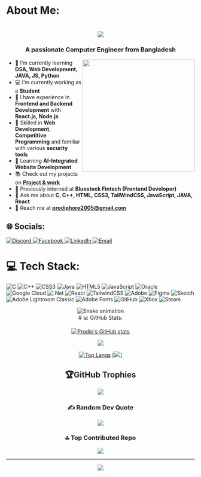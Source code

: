 
<h1 align="left">About Me:</h1>
<h1 align="center">
  <a href="https://prodip2005.github.io/My-Portfolio-Website/">
    <img src="https://readme-typing-svg.herokuapp.com/?lines=Hi,+I'm+Prodip+Hore;A+Front-End+developer;And+a+programmer!&center=true&size=30&color=c9d6ff">
  </a>
</h1>
<h3 align="center">A passionate Computer Engineer from Bangladesh</h3>

<img src="https://images.squarespace-cdn.com/content/v1/5c299b57e2ccd1899549dc84/1599243349804-BWM994NEV97HLY6KGYI4/01d7176e77aebf3b461562899efcf47f.gif" width="300px" align="right" alt="">

- 🌱 I’m currently learning **DSA, Web Development, JAVA, JS, Python**
- 💻 I’m currently working as a **Student**
- 🎨 I have experience in **Frontend and Backend Development** with **React.js, Node.js**
- 🔐 Skilled in **Web Development**, **Competitive Programming** and familiar with various **security tools**
- 🤖 Learning  **AI-Integrated Website Development**
- 📚 Check out my projects on **[Project & work ](https://github.com/prodip2005/English-Janala.git)**
- 👤 Previously interned at **Bluestock Fintech (Frontend Developer)**
- 💬 Ask me about **C, C++, HTML, CSS3, TailWindCSS, JavaScript, JAVA, React**
- 📧 Reach me at **prodiphore2005@gmail.com**



## 🌐 Socials:
<a href="https://discord.gg/mhvbb575CK" target="_blank" rel="noopener noreferrer">
  <img src="https://img.shields.io/badge/Discord-%237289DA.svg?logo=discord&logoColor=white" alt="Discord">
</a>

<a href="https://facebook.com/prodip.shadow.monarch" target="_blank" rel="noopener noreferrer">
  <img src="https://img.shields.io/badge/Facebook-%231877F2.svg?logo=Facebook&logoColor=white" alt="Facebook">
</a>

<a href="https://linkedin.com/in/prodip-hore-750101337" target="_blank" rel="noopener noreferrer">
  <img src="https://img.shields.io/badge/LinkedIn-%230077B5.svg?logo=linkedin&logoColor=white" alt="LinkedIn">
</a>

<a href="mailto:prodiphore2005@gmail.com" target="_blank" rel="noopener noreferrer">
  <img src="https://img.shields.io/badge/Email-D14836?logo=gmail&logoColor=white" alt="Email">
</a>


# 💻 Tech Stack:
![C](https://img.shields.io/badge/c-%2300599C.svg?style=for-the-badge&logo=c&logoColor=white) ![C++](https://img.shields.io/badge/c++-%2300599C.svg?style=for-the-badge&logo=c%2B%2B&logoColor=white) ![CSS3](https://img.shields.io/badge/css3-%231572B6.svg?style=for-the-badge&logo=css3&logoColor=white) ![Java](https://img.shields.io/badge/java-%23ED8B00.svg?style=for-the-badge&logo=openjdk&logoColor=white) ![HTML5](https://img.shields.io/badge/html5-%23E34F26.svg?style=for-the-badge&logo=html5&logoColor=white) ![JavaScript](https://img.shields.io/badge/javascript-%23323330.svg?style=for-the-badge&logo=javascript&logoColor=%23F7DF1E) ![Oracle](https://img.shields.io/badge/Oracle-F80000?style=for-the-badge&logo=oracle&logoColor=white) ![Google Cloud](https://img.shields.io/badge/GoogleCloud-%234285F4.svg?style=for-the-badge&logo=google-cloud&logoColor=white) ![.Net](https://img.shields.io/badge/.NET-5C2D91?style=for-the-badge&logo=.net&logoColor=white) ![React](https://img.shields.io/badge/react-%2320232a.svg?style=for-the-badge&logo=react&logoColor=%2361DAFB) ![TailwindCSS](https://img.shields.io/badge/tailwindcss-%2338B2AC.svg?style=for-the-badge&logo=tailwind-css&logoColor=white) ![Adobe](https://img.shields.io/badge/adobe-%23FF0000.svg?style=for-the-badge&logo=adobe&logoColor=white) ![Figma](https://img.shields.io/badge/figma-%23F24E1E.svg?style=for-the-badge&logo=figma&logoColor=white) ![Sketch](https://img.shields.io/badge/Sketch-FFB387?style=for-the-badge&logo=sketch&logoColor=black) ![Adobe Lightroom Classic](https://img.shields.io/badge/Adobe%20Lightroom%20Classic-31A8FF.svg?style=for-the-badge&logo=Adobe%20Lightroom%20Classic&logoColor=white) ![Adobe Fonts](https://img.shields.io/badge/Adobe%20Fonts-000B1D.svg?style=for-the-badge&logo=Adobe%20Fonts&logoColor=white) ![GitHub](https://img.shields.io/badge/github-%23121011.svg?style=for-the-badge&logo=github&logoColor=white) ![Xbox](https://img.shields.io/badge/xbox-%23107C10.svg?style=for-the-badge&logo=xbox&logoColor=white) ![Steam](https://img.shields.io/badge/steam-%23000000.svg?style=for-the-badge&logo=steam&logoColor=white)

<!-- Snake Game Repo View -->

<div align="center">
  <img src="https://profile-readme-generator.com/assets/snake.svg" alt="Snake animation" />
</div>

<div align="center">
  # 📊 GitHub Stats:

[![Prodip's GitHub stats](https://github-readme-stats.vercel.app/api?username=prodip2005&show_icons=true&card_width=495&custom_title=My+Stats&line_height=29&theme=tokyonight)](https://prodip2005.github.io/My-Portfolio-Website/)

![](https://nirzak-streak-stats.vercel.app/?user=prodip2005&theme=dark&hide_border=false)<br/>

[![Top Langs](https://github-readme-stats.vercel.app/api/top-langs/?username=prodip2005&card_width=495&theme=tokyonight)](https://prodip2005.github.io/My-Portfolio-Website/)
[![](https://github-readme-activity-graph.vercel.app/graph?username=prodip2005&theme=merko)]

## 🏆GitHub Trophies
![](https://github-trophies.vercel.app/?username=prodip2005&theme=matrix&no-frame=true&no-bg=true&margin-w=4)

### ✍️ Random Dev Quote
![](https://quotes-github-readme.vercel.app/api?type=horizontal&theme=radical)

### 🔝 Top Contributed Repo
![](https://github-contributor-stats.vercel.app/api?username=prodip2005&limit=5&theme=dark&combine_all_yearly_contributions=true)

---
[![](https://visitcount.itsvg.in/api?id=prodip2005&icon=0&color=0)](https://visitcount.itsvg.in)

</div>
<!-- Proudly created with GPRM ( https://gprm.itsvg.in ) -->
